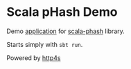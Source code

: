 # Scala pHash Demo

Demo [application](https://chugunkov.website/scala-phash-demo) for [scala-phash](https://github.com/poslegm/scala-phash) library.

Starts simply with `sbt run`.

Powered by [http4s](http://http4s.org)